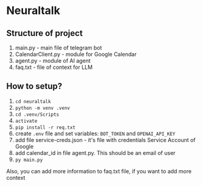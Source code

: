 # Neuraltalk

## Structure of project
1. main.py - main file of telegram bot
2. CalendarClient.py - module for Google Calendar
3. agent.py - module of AI agent
4. faq.txt - file of context for LLM

## How to setup?
1. `cd neuraltalk`
2. `python -m venv .venv`
3. `cd .venv/Scripts`
4. `activate`
5. `pip install -r req.txt`
6. create `.env` file and set variables: `BOT_TOKEN` and `OPENAI_API_KEY`
7. add file service-creds.json - it's file with credentials Service Account of Google
8. add calendar_id in file agent.py. This should be an email of user
9. `py main.py`

Also, you can add more information to faq.txt file, if you want to add more context
